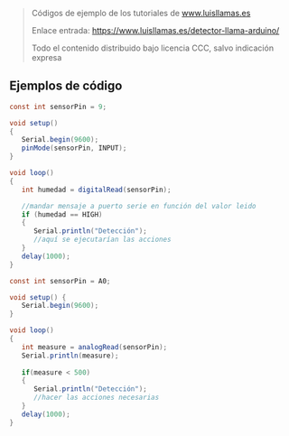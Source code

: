 > Códigos de ejemplo de los tutoriales de www.luisllamas.es
>
> Enlace entrada: https://www.luisllamas.es/detector-llama-arduino/
>
> Todo el contenido distribuido bajo licencia CCC, salvo indicación expresa

## Ejemplos de código
```csharp
const int sensorPin = 9;

void setup()
{
   Serial.begin(9600);
   pinMode(sensorPin, INPUT);
}

void loop()
{
   int humedad = digitalRead(sensorPin);

   //mandar mensaje a puerto serie en función del valor leido
   if (humedad == HIGH)
   {
      Serial.println("Detección");   
      //aquí se ejecutarían las acciones
   }
   delay(1000);
}
```

```csharp
const int sensorPin = A0;

void setup() {
   Serial.begin(9600);
}

void loop() 
{
   int measure = analogRead(sensorPin);
   Serial.println(measure);
  
   if(measure < 500)
   {
      Serial.println("Detección");  
      //hacer las acciones necesarias
   }
   delay(1000);
}
```


